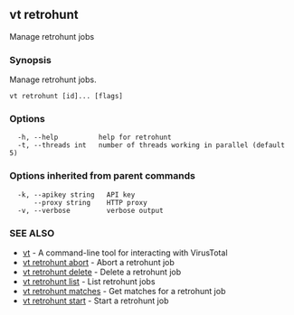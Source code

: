 ## vt retrohunt

Manage retrohunt jobs

### Synopsis

Manage retrohunt jobs.

```
vt retrohunt [id]... [flags]
```

### Options

```
  -h, --help          help for retrohunt
  -t, --threads int   number of threads working in parallel (default 5)
```

### Options inherited from parent commands

```
  -k, --apikey string   API key
      --proxy string    HTTP proxy
  -v, --verbose         verbose output
```

### SEE ALSO

* [vt](vt.md)	 - A command-line tool for interacting with VirusTotal
* [vt retrohunt abort](vt_retrohunt_abort.md)	 - Abort a retrohunt job
* [vt retrohunt delete](vt_retrohunt_delete.md)	 - Delete a retrohunt job
* [vt retrohunt list](vt_retrohunt_list.md)	 - List retrohunt jobs
* [vt retrohunt matches](vt_retrohunt_matches.md)	 - Get matches for a retrohunt job
* [vt retrohunt start](vt_retrohunt_start.md)	 - Start a retrohunt job

